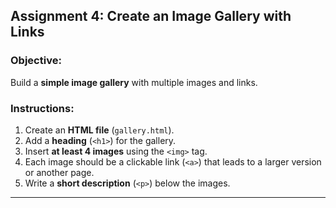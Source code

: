 ## **Assignment 4: Create an Image Gallery with Links**  
### **Objective:**  
Build a **simple image gallery** with multiple images and links.  

### **Instructions:**  
1. Create an **HTML file** (`gallery.html`).  
2. Add a **heading** (`<h1>`) for the gallery.  
3. Insert **at least 4 images** using the `<img>` tag.  
4. Each image should be a clickable link (`<a>`) that leads to a larger version or another page.  
5. Write a **short description** (`<p>`) below the images.  

---